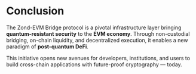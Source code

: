 # Conclusion

The Zond-EVM Bridge protocol is a pivotal infrastructure layer bringing **quantum-resistant security** to the **EVM economy**. Through non-custodial bridging, on-chain liquidity, and decentralized execution, it enables a new paradigm of **post-quantum DeFi**.

This initiative opens new avenues for developers, institutions, and users to build cross-chain applications with future-proof cryptography — today.
